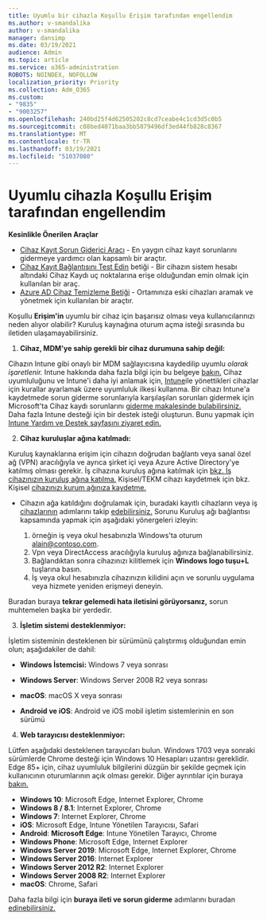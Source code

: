 ```yaml
---
title: Uyumlu bir cihazla Koşullu Erişim tarafından engellendim
ms.author: v-smandalika
author: v-smandalika
manager: dansimp
ms.date: 03/19/2021
audience: Admin
ms.topic: article
ms.service: o365-administration
ROBOTS: NOINDEX, NOFOLLOW
localization_priority: Priority
ms.collection: Adm_O365
ms.custom:
- "9835"
- "9003257"
ms.openlocfilehash: 240bd25f4d62505202c8cd7ceabe4c1cd3d5c0b5
ms.sourcegitcommit: c08bed4071baa3bb5879496df3ed44fb828c8367
ms.translationtype: MT
ms.contentlocale: tr-TR
ms.lasthandoff: 03/19/2021
ms.locfileid: "51037080"
---
```

# <a name="im-getting-blocked-by-conditional-access-with-compliant-device"></a>Uyumlu cihazla Koşullu Erişim tarafından engellendim

**Kesinlikle Önerilen Araçlar**

- [Cihaz Kayıt Sorun Giderici Aracı](https://docs.microsoft.com/samples/azure-samples/dsregtool/dsregtool/) - En yaygın cihaz kayıt sorunlarını gidermeye yardımcı olan kapsamlı bir araçtır.
- [Cihaz Kayıt Bağlantısını Test Edin](https://docs.microsoft.com/samples/azure-samples/testdeviceregconnectivity/testdeviceregconnectivity/) betiği - Bir cihazın sistem hesabı altındaki Cihaz Kaydı uç noktalarına erişe olduğundan emin olmak için kullanılan bir araç.
- [Azure AD Cihaz Temizleme Betiği](https://github.com/mzmaili/AzureADDeviceCleanup) - Ortamınıza eski cihazları aramak ve yönetmek için kullanılan bir araçtır.

Koşullu **Erişim'in** uyumlu bir cihaz için başarısız olması veya kullanıcılarınızı neden alıyor olabilir? Kuruluş kaynağına oturum açma isteği sırasında bu iletiden ulaşamayabilirsiniz.

1. **Cihaz, MDM'ye sahip gerekli bir cihaz durumuna sahip değil:**

Cihazın Intune gibi onaylı bir MDM sağlayıcısına kaydedilip uyumlu *olarak işaretlenir.* Intune hakkında daha fazla bilgi için bu belgeye [bakın.](https://docs.microsoft.com/mem/intune/enrollment/device-enrollment) Cihaz uyumluluğunu ve Intune'i daha iyi anlamak için, [Intune](https://docs.microsoft.com/mem/intune/protect/device-compliance-get-started)ile yönettikleri cihazlar için kurallar ayarlamak üzere uyumluluk ilkesi kullanma. Bir cihazı Intune'a kaydetmede sorun giderme sorunlarıyla karşılaşılan sorunları gidermek için Microsoft'ta Cihaz kaydı sorunlarını [giderme makalesinde bulabilirsiniz.](https://docs.microsoft.com/troubleshoot/mem/intune/troubleshoot-device-enrollment-in-intune) Daha fazla Intune desteği için bir destek isteği oluşturun. Bunu yapmak için [Intune Yardım ve Destek sayfasını ziyaret edin.](https://endpoint.microsoft.com/#blade/Microsoft_Intune_DeviceSettings/SupportMenu/helpSupport)

2. **Cihaz kuruluşlar ağına katılmadı:**

Kuruluş kaynaklarına erişim için cihazın doğrudan bağlantı veya sanal özel ağ (VPN) aracılığıyla ve ayrıca şirket içi veya Azure Active Directory'ye katılmış olması gerekir. İş cihazına kuruluş ağına katılmak için [bkz. İş cihazınızın kuruluş ağına katılma.](https://docs.microsoft.com/azure/active-directory/user-help/user-help-join-device-on-network) Kişisel/TEKM cihazı kaydetmek için bkz. Kişisel [cihazınızı kurum ağınıza kaydetme.](https://docs.microsoft.com/azure/active-directory/user-help/user-help-register-device-on-network)

- Cihazın ağa katıldığını doğrulamak için, buradaki kayıtlı cihazların veya iş [cihazlarının](https://docs.microsoft.com/azure/active-directory/user-help/user-help-register-device-on-network#to-verify-that-youre-registered) adımlarını takip [edebilirsiniz.](https://docs.microsoft.com/azure/active-directory/user-help/user-help-join-device-on-network#to-make-sure-youre-joined) Sorunu Kuruluş ağı bağlantısı kapsamında yapmak için aşağıdaki yönergeleri izleyin:

    1. örneğin iş veya okul hesabınızla Windows'ta oturum alain@contoso.com.
    2. Vpn veya DirectAccess aracılığıyla kuruluş ağınıza bağlanabilirsiniz.
    3. Bağlandıktan sonra cihazınızı kilitlemek için **Windows logo tuşu+L** tuşlarına basın.
    4. İş veya okul hesabınızla cihazınızın kilidini açın ve sorunlu uygulama veya hizmete yeniden erişmeyi deneyin.

Buradan buraya **tekrar gelemedi hata iletisini görüyorsanız,** sorun muhtemelen başka bir yerdedir.

3. **İşletim sistemi desteklenmiyor:**

İşletim sisteminin desteklenen bir sürümünü çalıştırmış olduğundan emin olun; aşağıdakiler de dahil:

- **Windows İstemcisi:** Windows 7 veya sonrası

- **Windows Server**: Windows Server 2008 R2 veya sonrası

- **macOS**: macOS X veya sonrası

- **Android ve iOS**: Android ve iOS mobil işletim sistemlerinin en son sürümü

4. **Web tarayıcısı desteklenmiyor:**

Lütfen aşağıdaki desteklenen tarayıcıları bulun. Windows 1703 veya sonraki sürümlerde Chrome desteği için Windows 10 Hesapları uzantısı gereklidir. Edge 85+ için, cihaz uyumluluk bilgilerini düzgün bir şekilde geçmek için kullanıcının oturumlarının açık olması gerekir. Diğer ayrıntılar için buraya [bakın.](https://docs.microsoft.com/azure/active-directory/conditional-access/concept-conditional-access-conditions#chrome-support)

- **Windows 10**: Microsoft Edge, Internet Explorer, Chrome
- **Windows 8 / 8.1**: Internet Explorer, Chrome
- **Windows 7**: Internet Explorer, Chrome
- **iOS**: Microsoft Edge, Intune Yönetilen Tarayıcısı, Safari
- **Android**: **Microsoft Edge**: Intune Yönetilen Tarayıcı, Chrome
- **Windows Phone**: Microsoft Edge, Internet Explorer
- **Windows Server 2019**: Microsoft Edge, Internet Explorer, Chrome
- **Windows Server 2016**: Internet Explorer
- **Windows Server 2012 R2**: Internet Explorer
- **Windows Server 2008 R2**: Internet Explorer
- **macOS**: Chrome, Safari

Daha fazla bilgi için **buraya ileti ve sorun giderme** adımlarını buradan [edinebilirsiniz.](https://docs.microsoft.com/azure/active-directory/user-help/user-help-device-remediation)

